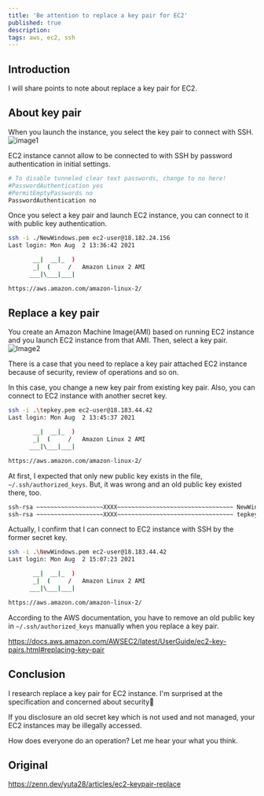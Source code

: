 ```yaml
---
title: 'Be attention to replace a key pair for EC2'
published: true
description:
tags: aws, ec2, ssh
---
```


## Introduction

I will share points to note about replace a key pair for EC2.

## About key pair

When you launch the instance, you select the key pair to connect with SSH. ![image1](https://dev-to-uploads.s3.amazonaws.com/uploads/articles/dn2ypob1sn2x6ugmpne0.png)

EC2 instance cannot allow to be connected to with SSH by password authentication in initial settings.

```bash
# To disable tunneled clear text passwords, change to no here!
#PasswordAuthentication yes
#PermitEmptyPasswords no
PasswordAuthentication no
```

Once you select a key pair and launch EC2 instance, you can connect to it with public key authentication.

```bash
ssh -i ./NewWindows.pem ec2-user@18.182.24.156
Last login: Mon Aug  2 13:36:42 2021

       __|  __|_  )
       _|  (     /   Amazon Linux 2 AMI
      ___|\___|___|

https://aws.amazon.com/amazon-linux-2/
```

## Replace a key pair

You create an Amazon Machine Image(AMI) based on running EC2 instance and you launch EC2 instance from that AMI. Then, select a key pair. ![Image2](https://dev-to-uploads.s3.amazonaws.com/uploads/articles/5rdd7g3irkdhlotloxvd.png)

There is a case that you need to replace a key pair attached EC2 instance because of security, review of operations and so on.

In this case, you change a new key pair from existing key pair. Also, you can connect to EC2 instance with another secret key.

```bash
ssh -i .\tepkey.pem ec2-user@18.183.44.42
Last login: Mon Aug  2 13:45:37 2021

       __|  __|_  )
       _|  (     /   Amazon Linux 2 AMI
      ___|\___|___|

https://aws.amazon.com/amazon-linux-2/
```

At first, I expected that only new public key exists in the file, `~/.ssh/authorized_keys`. But, it was wrong and an old public key existed there, too.

```bash
ssh-rsa ~~~~~~~~~~~~~~~~~~~XXXX~~~~~~~~~~~~~~~~~~~~~~~~~~~~~~~~~ NewWindows
ssh-rsa ~~~~~~~~~~~~~~~~~~~XXXX~~~~~~~~~~~~~~~~~~~~~~~~~~~~~~~~~ tepkey
```

Actually, I confirm that I can connect to EC2 instance with SSH by the former secret key.

```bash
ssh -i .\NewWindows.pem ec2-user@18.183.44.42
Last login: Mon Aug  2 15:07:23 2021

       __|  __|_  )
       _|  (     /   Amazon Linux 2 AMI
      ___|\___|___|

https://aws.amazon.com/amazon-linux-2/
```

According to the AWS documentation, you have to remove an old public key in `~/.ssh/authorized_keys` manually when you replace a key pair.

https://docs.aws.amazon.com/AWSEC2/latest/UserGuide/ec2-key-pairs.html#replacing-key-pair

## Conclusion

I research replace a key pair for EC2 instance. I'm surprised at the specification and concerned about security🤔

If you disclosure an old secret key which is not used and not managed, your EC2 instances may be illegally accessed.

How does everyone do an operation? Let me hear your what you think.

## Original

https://zenn.dev/yuta28/articles/ec2-keypair-replace
